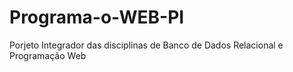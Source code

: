 # Programa-o-WEB-PI
Porjeto Integrador das disciplinas de Banco de Dados Relacional e Programação Web
